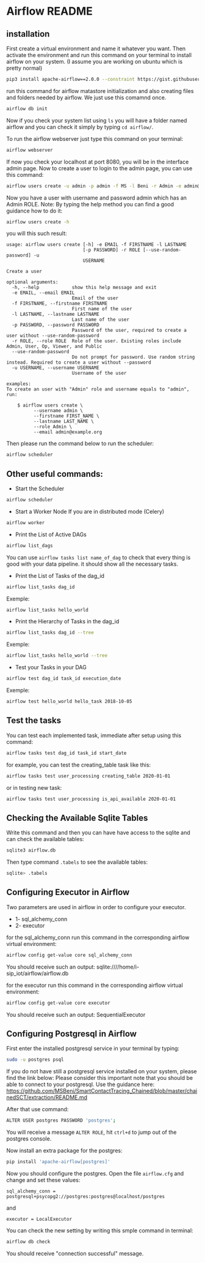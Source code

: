 # Airflow README

## installation
First create a virtual environment and name it whatever you want.
Then activate the environment and run this command on your terminal to install airflow on your system. (I assume you are working on ubuntu which is pretty normal)
```bash
pip3 install apache-airflow==2.0.0 --constraint https://gist.githubusercontent.com/marclamberti/742efaef5b2d94f44666b0aec020be7c/raw/5da51f9fe99266562723fdfb3e11d3b6ac727711/constraint.txt
```
run this command for airflow matastore initialization and also creating files and folders needed by airflow. We just use this comamnd once.
```bash
airflow db init
```
Now if you check your system list using ```ls``` you will have a folder named airflow and you can check
it simply by typing ```cd airflow/```.

To run the airflow webserver just type this command on your terminal:
```bash
airflow webserver
```
If now you check your localhost at port 8080, you will be in the interface admin page.
Now to create a user to login to the admin page, you can use this command:
```bash
airflow users create -u admin -p admin -f MS -l Beni -r Admin -e admin@airflow.com
```
Now you have a user with username and password admin which has an Admin ROLE.
Note: By typing the help method you can find a good guidance how to do it:
```bash
airflow users create -h
```
you will this such result:
```
usage: airflow users create [-h] -e EMAIL -f FIRSTNAME -l LASTNAME
                            [-p PASSWORD] -r ROLE [--use-random-password] -u
                            USERNAME

Create a user

optional arguments:
  -h, --help            show this help message and exit
  -e EMAIL, --email EMAIL
                        Email of the user
  -f FIRSTNAME, --firstname FIRSTNAME
                        First name of the user
  -l LASTNAME, --lastname LASTNAME
                        Last name of the user
  -p PASSWORD, --password PASSWORD
                        Password of the user, required to create a user without --use-random-password
  -r ROLE, --role ROLE  Role of the user. Existing roles include Admin, User, Op, Viewer, and Public
  --use-random-password
                        Do not prompt for password. Use random string instead. Required to create a user without --password 
  -u USERNAME, --username USERNAME
                        Username of the user

examples:
To create an user with "Admin" role and username equals to "admin", run:

    $ airflow users create \
          --username admin \
          --firstname FIRST_NAME \
          --lastname LAST_NAME \
          --role Admin \
          --email admin@example.org

```
Then please run the command below to run the scheduler:
```bash
airflow scheduler
```

## Other useful commands:
- Start the Scheduler
```bash
airflow scheduler
```
- Start a Worker Node If you are in distributed mode (Celery)
```bash
airflow worker
```

- Print the List of Active DAGs
```bash
airflow list_dags
```
You can use ```airflow tasks list name_of_dag``` to check that every thing is good with your data pipeline. it should show all the necessary tasks.

- Print the List of Tasks of the dag_id
```bash
airflow list_tasks dag_id
```
Exemple:
```bash
airflow list_tasks hello_world
```

- Print the Hierarchy of Tasks in the dag_id
```bash
airflow list_tasks dag_id --tree
```
Exemple:
```bash
airflow list_tasks hello_world --tree
```

- Test your Tasks in your DAG
```bash
airflow test dag_id task_id execution_date
```
Exemple:
```bash
airflow test hello_world hello_task 2018-10-05
```


## Test the tasks
You can test each implemented task, immediate after setup using this command:
```bash
airflow tasks test dag_id task_id start_date 
```
for example, you can test the creating_table task like this:
```bash
airflow tasks test user_processing creating_table 2020-01-01
```
or in testing new task:
```bash
airflow tasks test user_processing is_api_available 2020-01-01
```

## Checking the Available Sqlite Tables
Write this command and then you can have have access to the sqlite and can check the available tables:
```bash
sqlite3 airflow.db
```
Then type command ```.tabels``` to see the available tables:
```bash
sqlite> .tabels
```


## Configuring Executor in Airflow
Two parameters are used in airflow in order to configure your executor.
- 1- sql_alchemy_conn
- 2- executor

for the sql_alchemy_conn run this command in the corresponding airflow virtual environment:
```bash
airflow config get-value core sql_alchemy_conn
```
You should receive such an output: sqlite:////home/i-sip_iot/airflow/airflow.db

for the executor run this command in the corresponding airflow virtual environment:
```bash
airflow config get-value core executor
```
You should receive such an output: SequentialExecutor



## Configuring Postgresql in Airflow
First enter the installed postgresql service in your terminal by typing:
```bash
sudo -u postgres psql
```

If you do not have still a postgresql service installed on your system, please find the link below:
Please consider this important note that you should be able to connect to your postgresql. Use the guidance here: https://github.com/MSBeni/SmartContactTracing_Chained/blob/master/chainedSCT/extraction/README.md

After that use command: 
```bash
ALTER USER postgres PASSWORD 'postgres';
```
You will receive a message ```ALTER ROLE```, hit ```ctrl+d``` to jump out of the postgres console.

Now install an extra package for the postgres:

```bash
pip install 'apache-airflow[postgres]'
```
Now you should configure the postgres. Open the file ```airflow.cfg``` and change and set these values:
```
sql_alchemy_conn = postgresql+psycopg2://postgres:postgres@localhost/postgres
```
and 
```
executor = LocalExecutor
```

You can check the new setting by writing this smple command in terminal:
```bash
airflow db check
```
You should receive "connection successful" message.